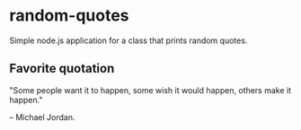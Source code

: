 # random-quotes
Simple node.js application for a class that prints random quotes.

## Favorite quotation 

"Some people want it to happen, some wish it would happen, others make it happen." 

– Michael Jordan.